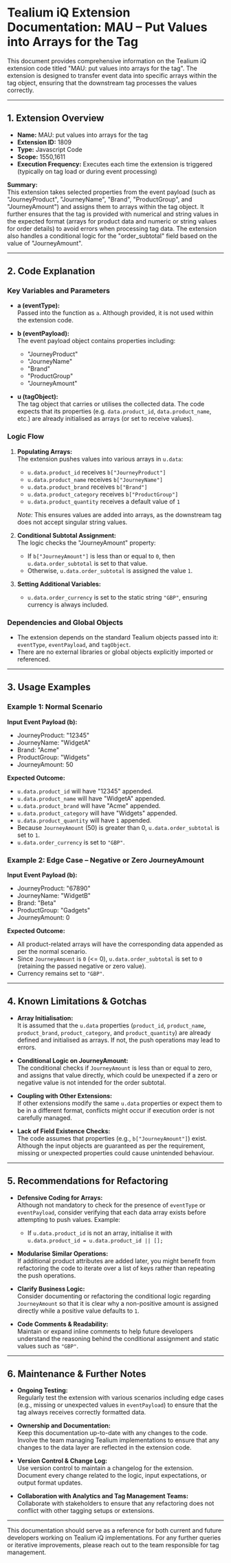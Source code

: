 # Tealium iQ Extension Documentation: MAU – Put Values into Arrays for the Tag

This document provides comprehensive information on the Tealium iQ extension code titled "MAU: put values into arrays for the tag". The extension is designed to transfer event data into specific arrays within the tag object, ensuring that the downstream tag processes the values correctly.

---

## 1. Extension Overview

- **Name:** MAU: put values into arrays for the tag  
- **Extension ID:** 1809  
- **Type:** Javascript Code  
- **Scope:** 1550,1611  
- **Execution Frequency:** Executes each time the extension is triggered (typically on tag load or during event processing)

**Summary:**  
This extension takes selected properties from the event payload (such as "JourneyProduct", "JourneyName", "Brand", "ProductGroup", and "JourneyAmount") and assigns them to arrays within the tag object. It further ensures that the tag is provided with numerical and string values in the expected format (arrays for product data and numeric or string values for order details) to avoid errors when processing tag data. The extension also handles a conditional logic for the "order_subtotal" field based on the value of "JourneyAmount".

---

## 2. Code Explanation

### Key Variables and Parameters

- **a (eventType):**  
  Passed into the function as `a`. Although provided, it is not used within the extension code.

- **b (eventPayload):**  
  The event payload object contains properties including:
  - "JourneyProduct"
  - "JourneyName"
  - "Brand"
  - "ProductGroup"
  - "JourneyAmount"

- **u (tagObject):**  
  The tag object that carries or utilises the collected data. The code expects that its properties (e.g. `data.product_id`, `data.product_name`, etc.) are already initialised as arrays (or set to receive values).

### Logic Flow

1. **Populating Arrays:**  
   The extension pushes values into various arrays in `u.data`:
   - `u.data.product_id` receives `b["JourneyProduct"]`
   - `u.data.product_name` receives `b["JourneyName"]`
   - `u.data.product_brand` receives `b["Brand"]`
   - `u.data.product_category` receives `b["ProductGroup"]`
   - `u.data.product_quantity` receives a default value of `1`

   *Note:* This ensures values are added into arrays, as the downstream tag does not accept singular string values.

2. **Conditional Subtotal Assignment:**  
   The logic checks the "JourneyAmount" property:
   - If `b["JourneyAmount"]` is less than or equal to `0`, then `u.data.order_subtotal` is set to that value.
   - Otherwise, `u.data.order_subtotal` is assigned the value `1`.

3. **Setting Additional Variables:**  
   - `u.data.order_currency` is set to the static string `"GBP"`, ensuring currency is always included.

### Dependencies and Global Objects

- The extension depends on the standard Tealium objects passed into it: `eventType`, `eventPayload`, and `tagObject`.
- There are no external libraries or global objects explicitly imported or referenced.

---

## 3. Usage Examples

### Example 1: Normal Scenario

**Input Event Payload (b):**
- JourneyProduct: "12345"
- JourneyName: "WidgetA"
- Brand: "Acme"
- ProductGroup: "Widgets"
- JourneyAmount: 50

**Expected Outcome:**
- `u.data.product_id` will have "12345" appended.
- `u.data.product_name` will have "WidgetA" appended.
- `u.data.product_brand` will have "Acme" appended.
- `u.data.product_category` will have "Widgets" appended.
- `u.data.product_quantity` will have `1` appended.
- Because `JourneyAmount` (50) is greater than 0, `u.data.order_subtotal` is set to `1`.
- `u.data.order_currency` is set to `"GBP"`.

### Example 2: Edge Case – Negative or Zero JourneyAmount

**Input Event Payload (b):**
- JourneyProduct: "67890"
- JourneyName: "WidgetB"
- Brand: "Beta"
- ProductGroup: "Gadgets"
- JourneyAmount: 0

**Expected Outcome:**
- All product-related arrays will have the corresponding data appended as per the normal scenario.
- Since `JourneyAmount` is `0` (<= 0), `u.data.order_subtotal` is set to `0` (retaining the passed negative or zero value).
- Currency remains set to `"GBP"`.

---

## 4. Known Limitations & Gotchas

- **Array Initialisation:**  
  It is assumed that the `u.data` properties (`product_id`, `product_name`, `product_brand`, `product_category`, and `product_quantity`) are already defined and initialised as arrays. If not, the push operations may lead to errors.

- **Conditional Logic on JourneyAmount:**  
  The conditional checks if `JourneyAmount` is less than or equal to zero, and assigns that value directly, which could be unexpected if a zero or negative value is not intended for the order subtotal.

- **Coupling with Other Extensions:**  
  If other extensions modify the same `u.data` properties or expect them to be in a different format, conflicts might occur if execution order is not carefully managed.

- **Lack of Field Existence Checks:**  
  The code assumes that properties (e.g., `b["JourneyAmount"]`) exist. Although the input objects are guaranteed as per the requirement, missing or unexpected properties could cause unintended behaviour.

---

## 5. Recommendations for Refactoring

- **Defensive Coding for Arrays:**  
  Although not mandatory to check for the presence of `eventType` or `eventPayload`, consider verifying that each data array exists before attempting to push values. Example:
  - If `u.data.product_id` is not an array, initialise it with `u.data.product_id = u.data.product_id || [];`

- **Modularise Similar Operations:**  
  If additional product attributes are added later, you might benefit from refactoring the code to iterate over a list of keys rather than repeating the push operations.

- **Clarify Business Logic:**  
  Consider documenting or refactoring the conditional logic regarding `JourneyAmount` so that it is clear why a non-positive amount is assigned directly while a positive value defaults to `1`.

- **Code Comments & Readability:**  
  Maintain or expand inline comments to help future developers understand the reasoning behind the conditional assignment and static values such as `"GBP"`.

---

## 6. Maintenance & Further Notes

- **Ongoing Testing:**  
  Regularly test the extension with various scenarios including edge cases (e.g., missing or unexpected values in `eventPayload`) to ensure that the tag always receives correctly formatted data.

- **Ownership and Documentation:**  
  Keep this documentation up-to-date with any changes to the code. Involve the team managing Tealium implementations to ensure that any changes to the data layer are reflected in the extension code.

- **Version Control & Change Log:**  
  Use version control to maintain a changelog for the extension. Document every change related to the logic, input expectations, or output format updates.

- **Collaboration with Analytics and Tag Management Teams:**  
  Collaborate with stakeholders to ensure that any refactoring does not conflict with other tagging setups or extensions.

---

This documentation should serve as a reference for both current and future developers working on Tealium iQ implementations. For any further queries or iterative improvements, please reach out to the team responsible for tag management.